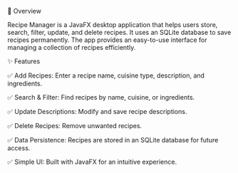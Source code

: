 📌 Overview

Recipe Manager is a JavaFX desktop application that helps users store, search, filter, update, and delete recipes. It uses an SQLite database to save recipes permanently. The app provides an easy-to-use interface for managing a collection of recipes efficiently.

✨ Features

✅ Add Recipes: Enter a recipe name, cuisine type, description, and ingredients.

✅ Search & Filter: Find recipes by name, cuisine, or ingredients.

✅ Update Descriptions: Modify and save recipe descriptions.

✅ Delete Recipes: Remove unwanted recipes.

✅ Data Persistence: Recipes are stored in an SQLite database for future access.

✅ Simple UI: Built with JavaFX for an intuitive experience.
